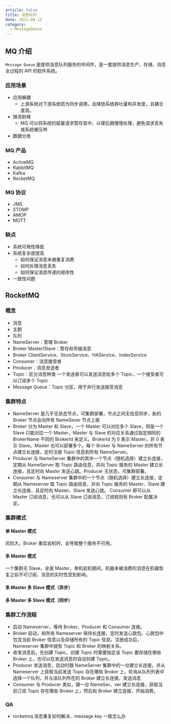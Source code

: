 ```yaml
---
article: false
title: 消息队列
date: 2021-08-12
category:
  - MessageQueue
---
```


## MQ 介绍

`Message Queue` 是提供消息队列服务的中间件，是一套提供消息生产、存储、消息全过程的 API 的软件系统。

### 应用场景

- 应用解耦
  - 上游系统对下游系统若为同步调用，会降低系统吞吐量和并发度，且耦合度高。
- 限流削峰
  - MQ 可以将系统的超量请求暂存其中，以便后期慢慢处理，避免请求丢失或系统被压垮
- 数据分发

### MQ 产品

- ActiveMQ
- RabbitMQ
- Kafka
- RocketMQ

### MQ 协议

- JMS
- STOMP
- AMOP
- MOTT

### 缺点

- 系统可用性降低
- 系统复杂度提高
  - 如何保证消息未被重复消费
  - 如何处理消息丢失
  - 如何保证消息传递的顺序性
- 一致性问题

## RocketMQ

### 概念

- 消息
- 主题
- 队列
- NameServer：管理 Broker
- Broker Master/Slave：暂存和传输消息
- Broker ClientService、StoreService、HAService、IndexService
- Consumer：消息接受者
- Producer：消息发送者
- Topic：区分消息种类 一个发送者可以发送消息给多个 Topic，一个接受者可以订阅多个 Topic
- Message Queue：Topic 分区，用于并行发送接受消息

### 集群特点

- NameServer 是几乎无状态节点，可集群部署，节点之间无信息同步，新的 Broker 节点会向所有 NameSever 节点上报
- Broker 分为 Master 和 Slave，一个 Master 可以对应多个 Slave，但是一个 Slave 只能对应一个 Master，Master 与 Slave 的对应关系通过指定相同的 BrokerName 不同的 BrokerId 来定义。BrokerId 为 0 表示 Master，非 0 表示 Slave。Master 也可以部署多个。每个 Broker 与 NameServer 的所有节点建立长连接，定时注册 Topic 信息到所有 NameServer。
- Producer 与 NameServer 集群中的其中一个节点（随机选择）建立长连接，定期从 NameServer 取 Topic 路由信息，并向 Topic 服务的 Master 建立长连接，且定时向 Master 发送心跳。Producer 无状态，可集群部署。
- Consumer 与 Nameserver 集群中的一个节点（随机选择）建立长连接，定期从 Nameserver 取 Topic 路由信息，并向 Topic 服务的 Master、Slave 建立长连接，且定时向 Master、Slave 发送心跳。 Consumer 即可以从 Master 订阅消息，也可以从 Slave 订阅消息，订阅规则有 Broker 配置决定。

### 集群模式

#### 单 Master 模式

风险大，Broker 重启宕机时，会导致整个服务不可用。

#### 多 Master 模式

一个集群无 Slave，全是 Master，单机宕机期间，机器未被消费的消息在机器恢复之前不可订阅，消息的实时性受到影响。

#### 多 Master 多 Slave 模式（异步）

#### 多 Master 多 Slave 模式（同步）

### 集群工作流程

- 启动 Nameserver，等待 Broker、Producer 和 Consumer 连接。
- Broker 启动，和所有 Nameserver 保持长连接，定时发送心跳包。心跳包中包含当前 Broker 信息以及存储所有的 Topic 信息。注册成功后，Nameserver 集群中就有 Topic 和 Broker 的映射关系。
- 收发消息前，先创建 Topic，创建 Topic 时需要指定该 Topic 要存储在哪些 Broker 上，也可以在发送消息时自动创建 Topic。
- Producer 发送消息，启动时跟 NameServer 集群中的一台建立长连接，并从 Nameserver 上获取当前发送 Topic 存在哪些 Broker 上，轮询从队列列表中选择一个队列，并与该队列所在的 Broker
  建立长连接，发送消息
- Consumer 与 Producer 类似，跟一台 NameSer。ver 建立长连接，获取当前订阅 Topic 存在哪些 Broker 上，然后和 Broker 建立连接，开始消费。 

### QA

- rocketmq 消息重复如何解决、message key 一致怎么办
